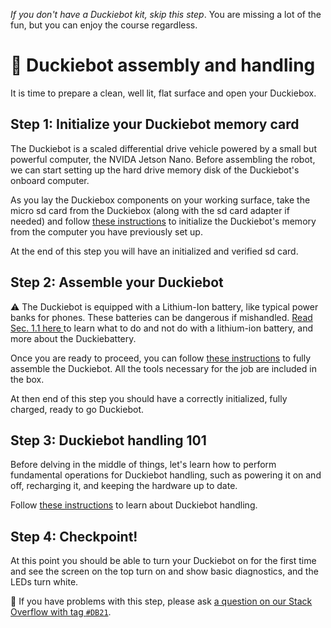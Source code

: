 _If you don't have a Duckiebot kit, skip this step_. You are missing a lot of the fun, but you can enjoy the course regardless.

# 🚙  Duckiebot assembly and handling  

It is time to prepare a clean, well lit, flat surface and open your Duckiebox.

## Step 1: Initialize your Duckiebot memory card

The Duckiebot is a scaled differential drive vehicle powered by a small but powerful computer, the NVIDA Jetson Nano. Before assembling the robot, we can start setting up the hard drive memory disk of the Duckiebot's onboard computer.

As you lay the Duckiebox components on your working surface, take the micro sd card from the Duckiebox (along with the sd card adapter if needed) and follow [these instructions][duckiebook-init-sd-card] to initialize the Duckiebot's memory from the computer you have previously set up.

[duckiebook-init-sd-card]: https://docs.duckietown.org/daffy/opmanual_duckiebot/out/setup_duckiebot.html

At the end of this step you will have an initialized and verified sd card.

## Step 2: Assemble your Duckiebot

⚠️ The Duckiebot is equipped with a Lithium-Ion battery, like typical power banks for phones. These batteries can be dangerous if mishandled. [Read Sec. 1.1 here ][duckiebook-duckiebattery] to learn what to do and not do with a lithium-ion battery, and more about the Duckiebattery.

Once you are ready to proceed, you can follow [these instructions][duckiebook-robot-assembly] to fully assemble the Duckiebot. All the tools necessary for the job are included in the box.  

At then end of this step you should have a correctly initialized, fully charged, ready to go Duckiebot.  

[duckiebook-duckiebattery]: https://docs.duckietown.org/daffy/opmanual_duckiebot/out/db_opmanual_preliminaries_electronics.html

[duckiebook-robot-assembly]: https://docs.duckietown.org/daffy/opmanual_duckiebot/out/assembling_duckiebot_db21.html

## Step 3: Duckiebot handling 101

Before delving in the middle of things, let's learn how to perform fundamental operations for Duckiebot handling, such as powering it on and off, recharging it, and keeping the hardware up to date.  

Follow [these instructions][duckiebook-robot-handling] to learn about Duckiebot handling.

[duckiebook-robot-handling]: https://docs.duckietown.org/daffy/opmanual_duckiebot/out/handling_duckiebot_db21.html

## Step 4: Checkpoint!

At this point you should be able to turn your Duckiebot on for the first time and see the screen on the top turn on and show basic diagnostics, and the LEDs turn white.

🤔 If you have problems with this step, please ask [a question on our Stack Overflow with tag `#DB21`](https://stackoverflow.com/c/duckietown/questions/tagged/DB21).

<!--

## DB21M Init SD card

Today we are going to see how to initialize an SD card for our Duckiebot.

In this video we will use the word "flash" to indicate the transfer of data from our computer to the  microSD card that we will then put in the robot. Take your microSD card and connect it to your PC now. A USB adapter for microSD cards is included in the Duckiebot kit.

Let's start with the base command "dts init_sd_card".

This command takes,
- the "hostname", which in this case is going to be "myrobot", this will be the name of the robot and it has to be unique within your local network;
- a robot type, so "duckiebot";
- a robot configuration, which is the model of the robot you are flashing your SD card for, for example a "DB21M";
- and finally, a wifi configuration in the format "wifi name, colon, wifi password";
and we press ENTER.

In order to use the Duckietown software we have to agree to the terms and conditions, software license and privacy policy of Duckietown. We can do so by typing in "y" and ENTER,
Given that our duckiebot model is based on nvidia hardware, we will be asked to accept the nvidia software license terms as well. This might not appear depending on the robot configuration we are using.
Ok, now the most important part, we choose the SD card device to flash.
First of all, we are going to type in the size in GB of the SD card we are using, in this case, 32.
We will see that one or more devices will appear listed.
Make sure you select the right device, double check that the time you plugged in your SD card roughly matches the one listed.
So we are going to copy the device name and paste it in the prompt, then we press ENTER.
The data is now being transferred from the computer to the SD card, we will wait for it to finish.
When the transfer is complete, the program will go back to the SD card and verify that the data transfer was successfull, again, we wait for it to finish.
The verification step completed, that is great news.
Note that throughout this process, you might be asked for a password, this is necessary to flash the SD card, so when prompted, insert your password.
Let the program perform the last configuration steps on your SD card...
The process has finished, we can now unplug the SD card and insert it into the robot.




## DB21M Battery update script

In this video we are going to see how to update the software on the battery of your DB21M Duckiebot.

It is safe to do what is shown in this video even just to check if there is a new software update available for your battery. The program will only perform an update when an older version of the software is detected on your battery.

Let's open a terminal, and type in the command "dts duckiebot battery upgrade" and then we pass the name of our duckiebot as the sole argument, in this case "myrobot", and we press ENTER.

The program is now talking to the battery to figure out whether an update is necessary.

As we can see, in this case the battery is running the software version 1.0 while the version 2.0 is available. We will be asked if we want to update now, and we confirm by typing "y" and pressing ENTER.

The program is now ready to transfer the new software to the battery, but we have to tell the battery to get ready for an incoming update.

 We can do so by putting the battery into the so-called "Boot Mode" by pressing the button on the battery twice in a row.

When we are done, we press ENTER on the terminal.

 Do not worry if you are not sure the double press was done properly, the program will tell us if we need to try again.


The message "Updating battery" is telling us that the battery is now receiving the new code, let's wait.

Well done, the battery is now updated and ready to go back to work.


# Dashboard tutorial

In this video we are going to see how to setup the Duckiebot browser interface, or  dashboard,  on our newly flashed Duckiebot.

Once your computer is setup and the Duckiebot is initialized, powered on and connected to the network, we can open a browser tab, and type in the address bar the name of our robot, for example "myrobot" followed by ".local" and a final "slash (/)", and press ENTER.

A setup page will show up. The first two steps of the procedure will appear as already completed as they are not needed on a Duckiebot's dashboard.

On Step 3, you can change things like the name of the Website (which is the name that will appear as the title of your dashboard on the browser tab. Although you can accept the default values provided,  we suggest you make sure that at least the timezone is set to your current one. You can leave the email address as default, as the robot is not going to use this email address for anything.

When you are done, click NEXT.

Step 4 will show you an image of the robot you have, if the image is depicting a different robot, it means that you picked the wrong configuration during the SD card initialization and you should not proceed further.

Duckietown collects usage statistics and bug reports from robots in order to help the developers fix bugs and improve the software.

You can read the Privacy Policy on the Duckietown website before deciding what data to share with Duckietown.
Make your choices and then click NEXT.

Step 5 is only there to  tell you that you are now ready to use the Dashboard, you can click on FINISH.

By default, the Dashboard shows you the ROBOT page, we will talk about this and other features in the "How to use the Dashboard" video. Right now, we want to go to the LOGIN page, by clicking on the LOGIN on the sidebar.

Right now, your Duckiebot is not linked to your Duckietown account on `duckietown.org`, so we are going to do so by logging in using your personal Duckietown Token. We go ahead and click on "Sign in with Duckietown", a prompt will ask for the Duckietown Token, click on the link "Get your token" to go to duckietown.org and get your token.

You should see your token, if you don't see it, make sure you are logged in on duckietown.org.

Copy your token and go back to the Dashboard tab in your browser then paste your token into the prope r field. When ready, click on LOGIN.

The message in blue "Administrator account created" indicates that your Duckiebot is now linked to your Duckietown account.
As you can see, now that we are logged in as ADMINISTRATORS, we have access to many more pages. We will cover them in the next video "How to use the Dashboard", make sure to check it



## How to use the dashboard

In this video we are going to see how to use the Dashboard on our Duckiebot.

If you have not setup your dashboard yet, check out the video on "how to setup the dashboard".

Let's start by opening our browser to the address "ROBOT NAME . local" followed by a slash "/" and login using our personal Duckietown Token. We should end up on the ROBOT page as shown.

The default page of your Dashboard is the ROBOT page.

On this page, you can see:
- Basic information about the robot;
- Core temperature;
- CPU Usage and clock Frequency;
- RAM and Disk Usage;
- Battery level and estimated time until empty;

At the bottom of the page, the Status indicators will turn yellow to indicate a warning state and red to indicate a critical state of the health of your Duckiebot. Make sure you check them regularly.


From the ROBOT page, we go to the MISSION CONTROL tab. Mission Control is a very powerful tool. It lets you build custom visualization pages, called "missions".

Today we are only going to check out the default mission.
The first thing to check on Mission Control is that the Bridge is connected. A bridge is a direct connection between your browser and the robot. If the bridge is not connected, then the browser and the robot cannot talk to each other.

Other useful information you will find on this page are the current mission, default in this case and the name of your duckiebot.

The default mission only shows the camera feed and the motor speeds. A more in-depth video will cover the topic of how to create new custom missions in Mission Control.


The second Tab is the HEALTH tab. Here we can monitor some signals of our Duckiebot useful for diagnostics, such as Core Temperature, CPU, RAM and SWAP usages.

The third Tab is called ARCHITECTURE. This tool let's us see how the various software modules currently running on our Duckebot are talking to each other. Blue rectangles indicate processes, also called nodes, and grey ovals indicate stream of messages, also known as topics. If you are familiar with ROS, this is what we call the ROS network.

The final tab is the robot SETTINGS tab, which lets you change data permissions and other robot settings like its type and configuration. For most users, this tab will never be touched.


The next page we are going to look at is PORTAINER. PORTAINER is a third-party tool that seamlessly integrates into the dashboard and lets us monitor and control the software modules that are running on your Duckiebot.
The Duckiebot software is Dockerized, and portainer lets us monitor and control the execution of Docker containers.
We can click on PRIMARY and then on CONTAINERS. This page shows a list of containers and their health. Everything looks healthy, which is great.

The most important role of PORTAINER is that of monitoring our software modules. For any module, say for example, "duckiebot interface", we can see the container LOGS, INSPECT its configuration, look at the STATISTICS of the processes running in that container and for advanced users it is also possible to attach a terminal to that container.

Let's look at the container logs, for example. In this case, the LOGS for the duckiebot interface container show us some debugging messages from the process responsible for talking to the camera on our Duckiebot. From this log you can see for example the list of MODES supported by the camera and the one that the process is using right now.


The next page is going to be the FILE MANAGER. The file manager lets us see the files inside our Duckiebot.
Under "data", we can open for example the "config" directory, then "calibrations". This is the place where sensor calibration files will be stored.


The last thing we are going to see today is how we can shutdown or reboot our Duckiebot from the Dashboard. To do so, we go back to the ROBOT page, on the top-right corner of the page we see the POWER button. Click on it to show the options SHUTDOWN and REBOOT.




-->
